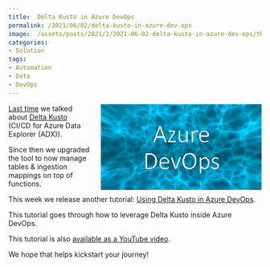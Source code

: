 ```yaml
---
title:  Delta Kusto in Azure DevOps
permalink: /2021/06/02/delta-kusto-in-azure-dev-ops
image:  /assets/posts/2021/2/2021-06-02-delta-kusto-in-azure-dev-ops/thumbnail-devops.png
categories:
- Solution
tags:
- Automation
- Data
- DevOps
---
```

<img style="float:right;padding-left:20px;" title="Delta Kusto in Azure DevOps" src="/assets/posts/2021/2/2021-06-02-delta-kusto-in-azure-dev-ops/thumbnail-devops.png" />

[Last time](https://vincentlauzon.com/2021/04/07/delta-kusto-ci-cd-for-adx) we talked about [Delta Kusto](https://github.com/microsoft/delta-kusto) (CI/CD for Azure Data Explorer (ADX)).

Since then we upgraded the tool to now manage tables & ingestion mappings on top of functions.

This week we release another tutorial:  [Using Delta Kusto in Azure DevOps](https://github.com/microsoft/delta-kusto/blob/main/documentation/tutorials/az-dev-ops/README.md).

This tutorial goes through how to leverage Delta Kusto inside Azure DevOps.

This tutorial is also [available as a YouTube video](https://www.youtube.com/watch?v=zL792Xm7VM8).

We hope that helps kickstart your journey!
